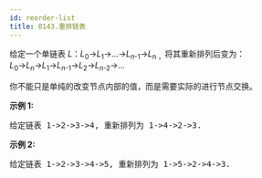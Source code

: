 ```yaml
---
id: reorder-list
title: 0143.重排链表
---
```

给定一个单链表 _L_：_L_<sub>0</sub>→_L_<sub>1</sub>→…→_L_<sub>_n_-1</sub>→_L_<sub>n ，</sub>将其重新排列后变为： _L_<sub>0</sub>→_L_<sub>_n_</sub>→_L_<sub>1</sub>→_L_<sub>_n_-1</sub>→_L_<sub>2</sub>→_L_<sub>_n_-2</sub>→…

你不能只是单纯的改变节点内部的值，而是需要实际的进行节点交换。

**示例 1:**


<pre>给定链表 1-&gt;2-&gt;3-&gt;4, 重新排列为 1-&gt;4-&gt;2-&gt;3.</pre>

**示例 2:**


<pre>给定链表 1-&gt;2-&gt;3-&gt;4-&gt;5, 重新排列为 1-&gt;5-&gt;2-&gt;4-&gt;3.</pre>

